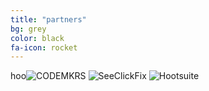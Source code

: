 ```yaml
---
title: "partners"
bg: grey
color: black
fa-icon: rocket
---
```

<div>
hoo<img class="row small column" src="http://static1.squarespace.com/static/50e4ed49e4b032605110ddee/t/519bb4a0e4b022aa1cdb099c/1420329863787/?format=1500w"  alt="CODEMKRS" title="CODEMKRS"/>
<img class="row small column" src="http://cityofwoburn.com/images/pages/N1297/97kwczpo77vteuvqw8gc.png"      alt="SeeClickFix" title="SeeClickFix" />
<img class="row small column" src="http://cdn2.hubspot.net/hub/68595/file-1076586917-jpg/hootsuite-square.jpg?t=1421849916979"      alt="Hootsuite" title="Hootsuite" />
<!--
<img class="row big column"   src="img/gallery/robert-strong-magician.jpg"      alt="Robert Strong Magician" title="Robert Strong Magician" />
<img class="row full column"  src="img/gallery/comedy-magic-san-francisco.jpg" alt="Comedy Magic San Francisco" title="Comedy Magic San Francisco" />
-->
</div>
